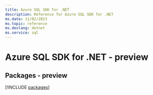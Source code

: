 ```yaml
---
title: Azure SQL SDK for .NET
description: Reference for Azure SQL SDK for .NET
ms.date: 11/02/2023
ms.topic: reference
ms.devlang: dotnet
ms.service: sql
---
```

# Azure SQL SDK for .NET - preview
## Packages - preview
[!INCLUDE [packages](sql-index.md)]